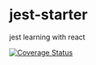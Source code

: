 # jest-starter
jest learning with react

[![Coverage Status](https://coveralls.io/repos/github/lujinjia/jest-starter/badge.svg)](https://coveralls.io/github/lujinjia/jest-starter)